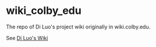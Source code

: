 # wiki_colby_edu
The repo of Di Luo's project wiki originally in wiki.colby.edu.

See [Di Luo's Wiki](https://htmlpreview.github.io/?https://raw.githubusercontent.com/diluo1999/wiki_colby_edu/main/index.html)
